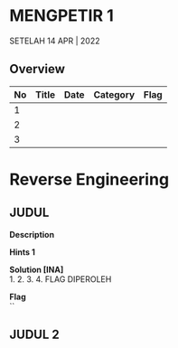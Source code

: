 # MENGPETIR 1
SETELAH 14 APR | 2022

## Overview

| No | Title               | Date              | Category                   | Flag
|----|---------------------|-------------------|----------------------------|----------------------
| 1  | 
| 2  | 
| 3  | 

# Reverse Engineering 
## JUDUL

**Description**  


**Hints 1**  


**Solution [INA]**  
1. 
2. 
3. 
4. FLAG DIPEROLEH

**Flag**  
``

## JUDUL 2
